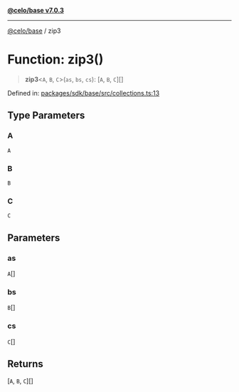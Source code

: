 [**@celo/base v7.0.3**](../README.md)

***

[@celo/base](../README.md) / zip3

# Function: zip3()

> **zip3**\<`A`, `B`, `C`\>(`as`, `bs`, `cs`): \[`A`, `B`, `C`\][]

Defined in: [packages/sdk/base/src/collections.ts:13](https://github.com/celo-org/developer-tooling/blob/master/packages/sdk/base/src/collections.ts#L13)

## Type Parameters

### A

`A`

### B

`B`

### C

`C`

## Parameters

### as

`A`[]

### bs

`B`[]

### cs

`C`[]

## Returns

\[`A`, `B`, `C`\][]
